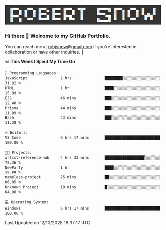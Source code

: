 <img alt="myname" src="assets/name.png" />

### Hi there 👋 Welcome to my GitHub Portfolio.
You can reach me at robjsnow@gmail.com if you're interested in collaboration or have other inquiries.  :briefcase:



<!--START_SECTION:waka-->
📊 **This Week I Spent My Time On** 

```text
💬 Programming Languages: 
JavaScript               2 hrs               ████████░░░░░░░░░░░░░░░░░   31.92 % 
HTML                     1 hr                ████░░░░░░░░░░░░░░░░░░░░░   15.89 % 
EJS                      46 mins             ███░░░░░░░░░░░░░░░░░░░░░░   12.40 % 
Prisma                   44 mins             ███░░░░░░░░░░░░░░░░░░░░░░   11.89 % 
Bash                     43 mins             ███░░░░░░░░░░░░░░░░░░░░░░   11.38 % 

🔥 Editors: 
VS Code                  6 hrs 17 mins       █████████████████████████   100.00 % 

🐱‍💻 Projects: 
artist-reference-hub     4 hrs 33 mins       ██████████████████░░░░░░░   72.36 % 
NewParty                 1 hr                ████░░░░░░░░░░░░░░░░░░░░░   15.89 % 
nameless-project         25 mins             ██░░░░░░░░░░░░░░░░░░░░░░░   06.85 % 
Unknown Project          18 mins             █░░░░░░░░░░░░░░░░░░░░░░░░   04.90 % 

💻 Operating System: 
Windows                  6 hrs 17 mins       █████████████████████████   100.00 % 
```


 Last Updated on 12/10/2025 18:37:17 UTC
<!--END_SECTION:waka-->

<!--
**robjsnow/robjsnow** is a ✨ _special_ ✨ repository because its `README.md` (this file) appears on your GitHub profile.

Here are some ideas to get you started:

- 🔭 I’m currently working on ...
- 🌱 I’m currently learning ...
- 👯 I’m looking to collaborate on ...
- 🤔 I’m looking for help with ...
- 💬 Ask me about ...
- 📫 How to reach me: ...
- 😄 Pronouns: ...
- ⚡ Fun fact: ...
-->

